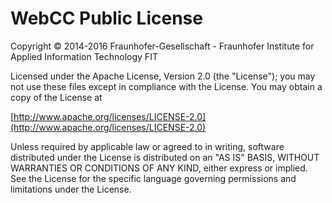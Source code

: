 WebCC Public License
====================

Copyright © 2014-2016 Fraunhofer-Gesellschaft - Fraunhofer Institute for Applied Information Technology FIT

Licensed under the Apache License, Version 2.0 (the "License");
you may not use these files except in compliance with the License.
You may obtain a copy of the License at

[http://www.apache.org/licenses/LICENSE-2.0](http://www.apache.org/licenses/LICENSE-2.0)

Unless required by applicable law or agreed to in writing, software
distributed under the License is distributed on an "AS IS" BASIS,
WITHOUT WARRANTIES OR CONDITIONS OF ANY KIND, either express or implied.
See the License for the specific language governing permissions and
limitations under the License.
